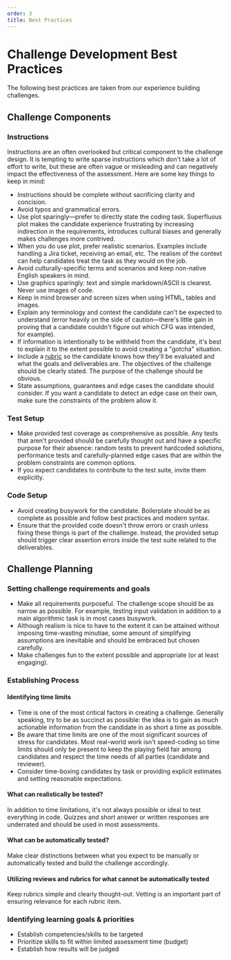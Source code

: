 ```yaml
---
order: 3
title: Best Practices
---
```

# Challenge Development Best Practices

The following best practices are taken from our experience building challenges.

## Challenge Components
### Instructions
Instructions are an often overlooked but critical component to the challenge design. It is tempting to write sparse instructions which don't take a lot of effort to write, but these are often vague or misleading and can negatively impact the effectiveness of the assessment. Here are some key things to keep in mind: 

- Instructions should be complete without sacrificing clarity and concision. 
- Avoid typos and grammatical errors.
- Use plot sparingly—prefer to directly state the coding task. Superfluous plot makes the candidate experience frustrating by increasing indirection in the requirements, introduces cultural biases and generally makes challenges more contrived. 
- When you do use plot, prefer realistic scenarios. Examples include handling a Jira ticket, receiving an email, etc. The realism of the context can help candidates treat the task as they would on the job.
- Avoid culturally-specific terms and scenarios and keep non-native English speakers in mind.
- Use graphics sparingly: text and simple markdown/ASCII is clearest. Never use images of code.
- Keep in mind browser and screen sizes when using HTML, tables and images.
- Explain any terminology and context the candidate can't be expected to understand (error heavily on the side of caution—there's little gain in proving that a candidate couldn't figure out which CFG was intended, for example).
- If information is intentionally to be withheld from the candidate, it's best to explain it to the extent possible to avoid creating a "gotcha" situation.
- Include a [rubric](../rubrics) so the candidate knows how they'll be evaluated and what the goals and deliverables are. The objectives of the challenge should be clearly stated. The purpose of the challenge should be obvious.
- State assumptions, guarantees and edge cases the candidate should consider. If you want a candidate to detect an edge case on their own, make sure the constraints of the problem allow it.

### Test Setup
- Make provided test coverage as comprehensive as possible. Any tests that aren't provided should be carefully thought out and have a specific purpose for their absence: random tests to prevent hardcoded solutions, performance tests and carefully-planned edge cases that are within the problem constraints are common options. 
- If you expect candidates to contribute to the test suite, invite them explicitly.

### Code Setup
- Avoid creating busywork for the candidate. Boilerplate should be as complete as possible and follow best practices and modern syntax.
- Ensure that the provided code doesn't throw errors or crash unless fixing these things is part of the challenge. Instead, the provided setup should trigger clear assertion errors inside the test suite related to the deliverables.

## Challenge Planning
### Setting challenge requirements and goals
- Make all requirements purposeful. The challenge scope should be as narrow as possible. For example, testing input validation in addition to a main algorithmic task is in most cases busywork. 
- Although realism is nice to have to the extent it can be attained without imposing time-wasting minutiae, some amount of simplifying assumptions are inevitable and should be embraced but chosen carefully.
- Make challenges fun to the extent possible and appropriate (or at least engaging).

### Establishing Process
#### Identifying time limits
- Time is one of the most critical factors in creating a challenge. Generally speaking, try to be as succinct as possible: the idea is to gain as much actionable information from the candidate in as short a time as possible.
- Be aware that time limits are one of the most significant sources of stress for candidates. Most real-world work isn't speed-coding so time limits should only be present to keep the playing field fair among candidates and respect the time needs of all parties (candidate and reviewer).
- Consider time-boxing candidates by task or providing explicit estimates and setting reasonable expectations.
#### What can realistically be tested?
In addition to time limitations, it's not always possible or ideal to test everything in code. Quizzes and short answer or written responses are underrated and should be used in most assessments.
#### What can be automatically tested?
Make clear distinctions between what you expect to be manually or automatically tested and build the challenge accordingly.
#### Utilizing reviews and rubrics for what cannot be automatically tested
Keep rubrics simple and clearly thought-out. Vetting is an important part of ensuring relevance for each rubric item.
### Identifying learning goals & priorities
- Establish competencies/skills to be targeted
- Prioritize skills to fit within limited assessment time (budget)
- Establish how results will be judged
